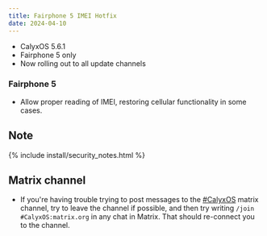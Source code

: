 ```yaml
---
title: Fairphone 5 IMEI Hotfix
date: 2024-04-10
---
```


* CalyxOS 5.6.1
* Fairphone 5 only
* Now rolling out to all update channels

### Fairphone 5
* Allow proper reading of IMEI, restoring cellular functionality in some cases.

## Note

{% include install/security_notes.html %}

## Matrix channel

* If you're having trouble trying to post messages to the [#CalyxOS](https://matrix.to/#/#CalyxOS:matrix.org) matrix channel, try to leave the channel if possible, and then try writing `/join #CalyxOS:matrix.org` in any chat in Matrix. That should re-connect you to the channel.

